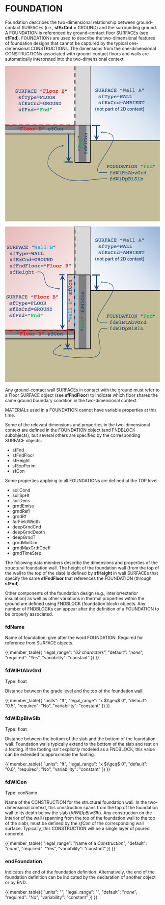 # FOUNDATION

Foundation describes the two-dimensional relationship between ground-contact SURFACEs (i.e., **sfExCnd** = GROUND) and the surrounding ground. A FOUNDATION is referenced by ground-contact floor SURFACEs (see **sfFnd**). FOUNDATIONs are used to describe the two-dimensional features of foundation designs that cannot be captured by the typical one-dimensional CONSTRUCTIONs. The dimensions from the one-dimensional CONSTRUCTIONs associated with ground-contact floors and walls are automatically interpreted into the two-dimensional context.

![Two-dimensional context for a slab foundation](../assets/images/fd_context_slab.png)

![Two-dimensional context with below grade walls](../assets/images/fd_context_basement.png)

Any ground-contact wall SURFACEs in contact with the ground must refer to a Floor SURFACE object (see **sfFndFloor**) to indicate which floor shares the same ground boundary condition in the two-dimensional context.

MATERIALs used in a FOUNDATION cannot have variable properties at this time.

Some of the relevant dimensions and properties in the two-dimensional context are defined in the FOUNDATION object (and FNDBLOCK subobjects), but several others are specified by the corresponding SURFACE objects:

- sfFnd
- sfFndFloor
- sfHeight
- sfExpPerim
- sfCon

Some properties applying to all FOUNDATIONs are defined at the TOP level:

- soilCond
- soilSpHt
- soilDens
- grndEmiss
- grndRefl
- grndRf
- farFieldWidth
- deepGrndCnd
- deepGrndDepth
- deepGrndT
- grndMinDim
- grndMaxGrthCoeff
- grndTimeStep

The following data members describe the dimensions and properties of the structural foundation wall. The height of the foundation wall (from the top of the wall to the top of the slab) is defined by **sfHeight** in wall SURFACEs that specify the same **sfFndFloor** that references the FOUNDATION (through **sfFnd**).

Other components of the foundation design (e.g., interior/exterior insulation) as well as other variations in thermal properties within the ground are defined using FNDBLOCK (foundation block) objects. Any number of FNDBLOCKs can appear after the definition of a FOUNDATION to be properly associated.

### fdName

Name of foundation; give after the word FOUNDATION. Required for reference from SURFACE objects.

{{
  member_table({
    "legal_range": "*63 characters*",
    "default": "*none*", 
    "required": "Yes",
    "variability": "constant" 
  })
}}

### fdWlHtAbvGrd

Type: float

Distance between the grade level and the top of the foundation wall.

{{
  member_table({
    "units": "ft",
    "legal_range": "x $\\geq$ 0", 
    "default": "0.5",
    "required": "No",
    "variability": "constant" 
  })
}}

### fdWlDpBlwSlb

Type: float

Distance between the bottom of the slab and the bottom of the foundation wall. Foundation walls typically extend to the bottom of the slab and rest on a footing. If the footing isn't explicitly modeled as a FNDBLOCK, this value can be extended to approximate the footing.

{{
  member_table({
    "units": "ft",
    "legal_range": "x $\\geq$ 0", 
    "default": "0.0",
    "required": "No",
    "variability": "constant" 
  })
}}

### fdWlCon

Type: conName

Name of the CONSTRUCTION for the structural foundation wall. In the two-dimensional context, this construction spans from the top of the foundation wall to its depth below the slab (*fdWlDpBlwSlb*). Any construction on the interior of the wall (spanning from the top of the foundation wall to the top of the slab), must be defined by the *sfCon* of the corresponding wall surface. Typically, this CONSTRUCTION will be a single layer of poured concrete.

{{
  member_table({
    "legal_range": "Name of a *Construction*",
    "default": "*none*", 
    "required": "Yes",
    "variability": "constant" 
  })
}}

### endFoundation

Indicates the end of the foundation definition. Alternatively, the end of the foundation definition can be indicated by the declaration of another object or by END.

{{
  member_table({
    "units": "",
    "legal_range": "", 
    "default": "*none*",
    "required": "No",
    "variability": "constant" 
  })
}}

